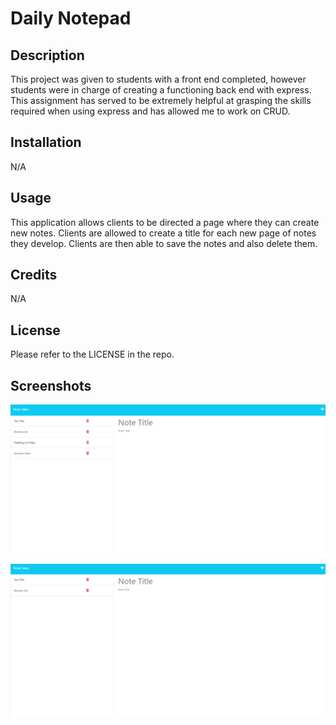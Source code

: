 # Daily Notepad

## Description

This project was given to students with a front end completed, however students were in charge of creating a functioning back end with express. This assignment has served to be extremely helpful at grasping the skills required when using express and has allowed me to work on CRUD.

## Installation

N/A

## Usage

This application allows clients to be directed a page where they can create new notes. Clients are allowed to create a title for each new page of notes they develop. Clients are then able to save the notes and also delete them.

## Credits

N/A

## License

Please refer to the LICENSE in the repo.

## Screenshots

![Posted Notes](<Notes Post.png>)

![Deleted Notes](<Notes Delete.png>)
